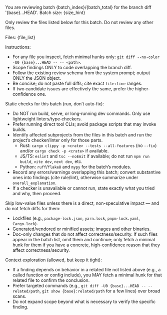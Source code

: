 You are reviewing batch {batch_index}/{batch_total} for the branch diff '{base}...HEAD'.
Batch size: {size_hint}

Only review the files listed below for this batch. Do not review any other files.

Files:
{file_list}

Instructions:

- For any file you inspect, fetch minimal hunks only: `git diff --no-color -U0 {base}...HEAD -- -- <path>`.
- Scope findings ONLY to code overlapping the branch diff.
- Follow the existing review schema from the system prompt; output ONLY the JSON object.
- Be concise; do not paste full diffs; cite exact `file:line` ranges.
- If two candidate issues are effectively the same, prefer the higher-confidence one.

Static checks for this batch (run, don’t auto‑fix):

- Do NOT run build, serve, or long‑running dev commands. Only use lightweight linters/type‑checkers.
- Prefer running direct tool CLIs; avoid package scripts that may invoke builds.
- Identify affected subprojects from the files in this batch and run the project’s checker/linter only for those parts.
  - Rust: `cargo clippy -p <crate> --tests --all-features` (no `--fix`) and/or `cargo check -p <crate>` if available.
  - JS/TS: `eslint` and `tsc --noEmit` if available; do not run `npm run build`, `vite dev`, `next dev`, etc.
  - Python: `ruff`/`flake8` and `mypy` for the batch’s modules.
- Record any errors/warnings overlapping this batch; convert substantive ones into findings (cite rule/lint), otherwise summarize under `overall_explanation`.
- If a checker is unavailable or cannot run, state exactly what you tried and why, then proceed.

Skip low-value files unless there is a direct, non-speculative impact — and do not fetch diffs for them:

- Lockfiles (e.g., `package-lock.json`, `yarn.lock`, `pnpm-lock.yaml`, `Cargo.lock`).
- Generated/vendored or minified assets; images and other binaries.
- Doc-only changes that do not affect correctness/security.
  If such files appear in the batch list, omit them and continue; only fetch a minimal hunk for them if you have a concrete, high-confidence reason that they affect correctness/security.

Context exploration (allowed, but keep it tight):

- If a finding depends on behavior in a related file not listed above (e.g., a called function or config include), you MAY fetch a minimal hunk for that related file to confirm the conclusion.
- Prefer targeted commands (e.g., `git diff -U0 {base}...HEAD -- -- related/path`, `git show {base}:related/path` for a few lines) over broad scans.
- Do not expand scope beyond what is necessary to verify the specific finding.
